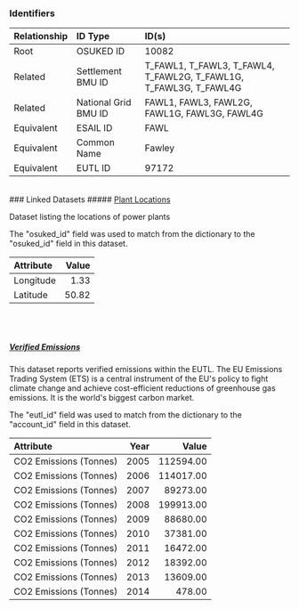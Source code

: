 ### Identifiers

| Relationship   | ID Type              | ID(s)                                                             |
|:---------------|:---------------------|:------------------------------------------------------------------|
| Root           | OSUKED ID            | 10082                                                             |
| Related        | Settlement BMU ID    | T_FAWL1, T_FAWL3, T_FAWL4, T_FAWL2G, T_FAWL1G, T_FAWL3G, T_FAWL4G |
| Related        | National Grid BMU ID | FAWL1, FAWL3, FAWL2G, FAWL1G, FAWL3G, FAWL4G                      |
| Equivalent     | ESAIL ID             | FAWL                                                              |
| Equivalent     | Common Name          | Fawley                                                            |
| Equivalent     | EUTL ID              | 97172                                                             |

<br>
### Linked Datasets
##### <a href="https://raw.githubusercontent.com/OSUKED/Dictionary-Datasets/main/datasets/plant-locations/datapackage.json">Plant Locations</a>

Dataset listing the locations of power plants

The "osuked_id" field was used to match from the dictionary to the "osuked_id" field in this dataset.

| Attribute   |   Value |
|:------------|--------:|
| Longitude   |    1.33 |
| Latitude    |   50.82 |

<br><br>
##### <a href="https://raw.githubusercontent.com/OSUKED/Dictionary-Datasets/main/datasets/verified-emissions/datapackage.json">Verified Emissions</a>

This dataset reports verified emissions within the EUTL. The EU Emissions Trading System (ETS) is a central instrument of the EU's policy to fight climate change and achieve cost-efficient reductions of greenhouse gas emissions. It is the world's biggest carbon market.

The "eutl_id" field was used to match from the dictionary to the "account_id" field in this dataset.

| Attribute              |   Year |     Value |
|:-----------------------|-------:|----------:|
| CO2 Emissions (Tonnes) |   2005 | 112594.00 |
| CO2 Emissions (Tonnes) |   2006 | 114017.00 |
| CO2 Emissions (Tonnes) |   2007 |  89273.00 |
| CO2 Emissions (Tonnes) |   2008 | 199913.00 |
| CO2 Emissions (Tonnes) |   2009 |  88680.00 |
| CO2 Emissions (Tonnes) |   2010 |  37381.00 |
| CO2 Emissions (Tonnes) |   2011 |  16472.00 |
| CO2 Emissions (Tonnes) |   2012 |  18392.00 |
| CO2 Emissions (Tonnes) |   2013 |  13609.00 |
| CO2 Emissions (Tonnes) |   2014 |    478.00 |
